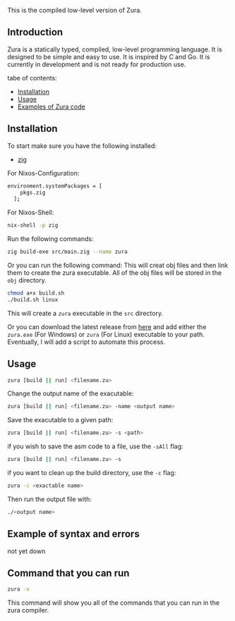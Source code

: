 This is the compiled low-level version of Zura.

## Introduction
Zura is a statically typed, compiled, low-level programming language. It is designed to be simple and easy to use. It is inspired by C and Go. It is currently in development and is not ready for production use.

tabe of contents:
- [Installation](#installation)
- [Usage](#usage)
- [Examples of Zura code](sample/SAMPLE.MD)


## Installation
To start make sure you have the following installed:
- [zig](https://ziglang.org/download/)

For Nixos-Configuration:
```bash
environment.systemPackages = [
    pkgs.zig
  ];
```

For Nixos-Shell:
```bash
nix-shell -p zig
```

Run the following commands:
```bash
zig build-exe src/main.zig --name zura
```

Or you can run the following command:
This will creat obj files and then link them to create the zura executable.
All of the obj files will be stored in the `obj` directory.
```bash
chmod a+x build.sh 
./build.sh linux
```

This will create a `zura` executable in the `src` directory.

Or you can download the latest release from [here](https://github.com/TheDevConnor/Zura-Transpiled/releases/tag/pre-release) and add either the `zura.exe` (For Windows) or `zura` (For Linux) executable to your path.
Eventually, I will add a script to automate this process.

## Usage
```bash
zura [build || run] <filename.zu>
```

Change the output name of the exacutable:
```bash
zura [build || run] <filename.zu> -name <output name>
```

Save the exacutable to a given path:
```bash
zura [build || run] <filename.zu> -s <path>
```

if you wish to save the asm code to a file, use the `-sAll` flag:
```bash
zura [build || run] <filename.zu> -s
```

if you want to clean up the build directory, use the `-c` flag:
```bash
zura -c <exactable name>
```

Then run the output file with:
```bash
./<output name>
```

## Example of syntax and errors
not yet down

## Command that you can run
```bash 
zura -v
```
This command will show you all of the commands that you can run in the zura compiler.
